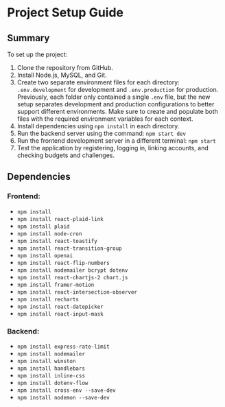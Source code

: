 # Project Setup Guide

## Summary
To set up the project:

1. Clone the repository from GitHub.  
2. Install Node.js, MySQL, and Git.  
3. Create two separate environment files for each directory: `.env.development` for development and `.env.production` for production. Previously, each folder only contained a single `.env` file, but the new setup separates development and production configurations to better support different environments. Make sure to create and populate both files with the required environment variables for each context.  
4. Install dependencies using `npm install` in each directory.  
5. Run the backend server using the command: `npm start dev`  
6. Run the frontend development server in a different terminal: `npm start`  
7. Test the application by registering, logging in, linking accounts, and checking budgets and challenges.  

## Dependencies

### Frontend:  
- `npm install`  
- `npm install react-plaid-link`  
- `npm install plaid`  
- `npm install node-cron`  
- `npm install react-toastify`  
- `npm install react-transition-group`  
- `npm install openai`  
- `npm install react-flip-numbers`  
- `npm install nodemailer bcrypt dotenv`  
- `npm install react-chartjs-2 chart.js`  
- `npm install framer-motion`  
- `npm install react-intersection-observer`  
- `npm install recharts`  
- `npm install react-datepicker`  
- `npm install react-input-mask`  

### Backend:  
- `npm install express-rate-limit`  
- `npm install nodemailer`  
- `npm install winston`  
- `npm install handlebars`  
- `npm install inline-css`  
- `npm install dotenv-flow`  
- `npm install cross-env --save-dev`  
- `npm install nodemon --save-dev`  
